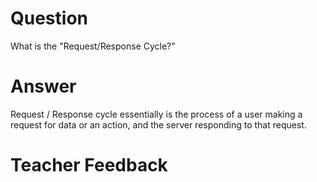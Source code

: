# Question

What is the "Request/Response Cycle?"

# Answer
Request / Response cycle essentially is the process of a user making a request for data or an action, and the server responding to that request.
# Teacher Feedback